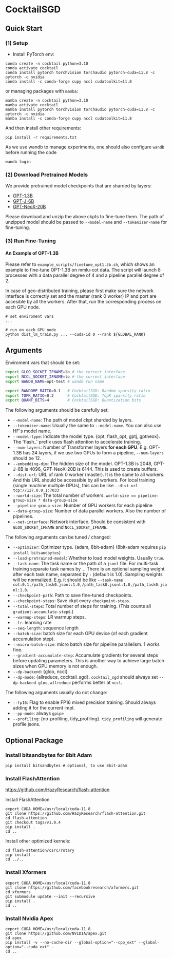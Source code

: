 # CocktailSGD

## Quick Start

### (1) Setup

- Install PyTorch env: 

```shell
conda create -n cocktail python=3.10
conda activate cocktail
conda install pytorch torchvision torchaudio pytorch-cuda=11.8 -c pytorch -c nvidia
conda install -c conda-forge cupy nccl cudatoolkit=11.8
```

or managing packages with `mamba`:
```shell
mamba create -n cocktail python=3.10
mamba activate cocktail
mamba install pytorch torchvision torchaudio pytorch-cuda=11.8 -c pytorch -c nvidia
mamba install -c conda-forge cupy nccl cudatoolkit=11.8
```
And then install other requirements:
```shell
pip install -r requirements.txt
```

As we use wandb to manage experiments, one should also configure `wandb` before running the code
```shell
wandb login
```

### (2) Download Pretrained Models

We provide pretrained model checkpoints that are sharded by layers:
- [OPT-1.3B](https://drive.google.com/file/d/12KrRkuxSREnvl9XGWCD72PHOIuVAod_V/view?usp=share_link)
- [GPT-J-6B](https://drive.google.com/file/d/1xy2EzUvUhelNyeDZ43iyIok2O7PUqwWB/view?usp=share_link)
- [GPT-NeoX-20B](https://drive.google.com/file/d/1Yj-_r-0kBSasfJpVhcKH2SdU36LjtJJc/view?usp=share_link)

Please download and unzip the above ckpts to fine-tune them. 
The path of unzipped model should be passed to `--model-name` and `--tokenizer-name` for fine-tuning.

### (3) Run Fine-Tuning

#### An Example of OPT-1.3B

Please refer to `example_scripts/finetune_opt1.3b.sh`, which shows an example to fine-tune OPT-1.3B on mmlu-cot data.
The script will launch 8 processes with a data parallel degree of 4 and a pipeline parallel degree of 2.

In case of geo-distributed training, please first make sure the network interface is correctly set and the master (rank 0 worker) IP and port are accesible by all the workers.
After that, run the corresponding process on each GPU node.

```shell
# set enviroment vars
...

# run on each GPU node
python dist_lm_train.py ... --cuda-id 0 --rank ${GLOBAL_RANK}
```

## Arguments

Enviroment vars that should be set:
```bash
export GLOO_SOCKET_IFNAME=lo # the correct interface
export NCCL_SOCKET_IFNAME=lo # the correct interface
export WANDB_NAME=opt-test # wandb run name

export RANDOMP_RATIO=0.1   # CocktailSGD: Random sparsity ratio
export TOPK_RATIO=0.2      # CocktailSGD: TopK sparsity ratio
export QUANT_BITS=4        # CocktailSGD: Quantization bits
```

The following arguments should be carefully set:
- `--model-name`: The path of model ckpt sharded by layers.
- `--tokenizer-name`: Usually the same to `--model-name`. You can also use HF's model name.
- `--model-type`: Indicate the model type. {opt, flash_opt, gptj, gptneox}. The 'flash_' prefix uses flash attention to accelerate training.
- `--num-layers`: Number of Transformer layers **for each GPU**. E.g. OPT-1.3B has 24 layers, if we use two GPUs to form a pipeline, `--num-layers` should be 12.
- `--embedding-dim`: The hidden size of the model. OPT-1.3B is 2048, GPT-J-6B is 4096, GPT-NeoX-20B is 6144. This is used to create buffers.
- `--dist-url`: URL of rank 0 worker (master). It is the same to all workers. And this URL should be accessible by all workers. For local training (single machine multiple GPUs), this can be like `--dist-url tcp://127.0.0.1:7033`
- `--world-size`: The total number of workers. `world-size == pipeline-group-size * data-group-size`
- `--pipeline-group-size`: Number of GPU workers for each pipeline
- `--data-group-size`: Number of data parallel workers. Also the number of pipelines.
- `--net-interface`: Network interface. Should be consistent with `GLOO_SOCKET_IFNAME` and `NCCL_SOCKET_IFNAME`.

The following arguments can be tuned / changed:
- `--optimizer`: Optimizer type. {adam, 8bit-adam} (8bit-adam requires `pip install bitsandbytes`)
- `--load-pretrained-model`: Whether to load model weights. Usually `true`.
- `--task-name`: The task name or the path of a `jsonl` file. For multi-task training separate task names by `,`. 
   There is an optional sampling weight after each task name, separated by `:` (default is 1.0). Sampling weights will be normalized. 
   E.g. it should be like `--task-name cot:0.1,/path_task0.jsonl:1.0,/path_task0.jsonl:1.0,/path_task0.jsonl:1.0`.
- `--checkpoint-path`: Path to save fine-tuned checkpoints.
- `--checkpoint-steps`: Save ckpt every `checkpoint-steps`.
- `--total-steps`: Total number of steps for training. (This counts all `gradient-accumulate-step`s.)
- `--warmup-steps`: LR warmup steps.
- `--lr`: learning rate
- `--seq-length`: sequence length
- `--batch-size`: batch size for each GPU device (of each gradient accumulation step).
- `--micro-batch-size`: micro batch size for pipeline parallelism. 1 works fine.
- `--gradient-accumulate-step`: Accumulate gradients for several steps before updating parameters. This is another way to achieve large batch sizes when GPU memory is not enough.
- `--dp-backend`: {gloo, nccl}
- `--dp-mode`: {allreduce, cocktail_sgd}. `cocktail_sgd` should always set `--dp-backend gloo`, `allreduce` performs better at `nccl`.

The following arguments usually do not change:
- `--fp16`: Flag to enable FP16 mixed precision training. Should always adding it for the current impl.
- `--pp-mode`: always `gpipe`
- `--profiling`: {no-profiling, tidy_profiling}. `tidy_profiling` will generate profile jsons.



## Optional Package

### Install bitsandbytes for 8bit Adam

```shell
pip install bitsandbytes # optional, to use 8bit-adam
```

### Install FlashAttention

https://github.com/HazyResearch/flash-attention

Install FlashAttention
```shell
export CUDA_HOME=/usr/local/cuda-11.8
git clone https://github.com/HazyResearch/flash-attention.git
cd flash-attention
git checkout tags/v1.0.4
pip install .
cd ..
```

Install other optimized kernels:
```shell
cd flash-attention/csrc/rotary
pip install .
cd ../..
```

### Install Xformers

```shell
export CUDA_HOME=/usr/local/cuda-11.8
git clone https://github.com/facebookresearch/xformers.git
cd xformers
git submodule update --init --recursive
pip install .
cd ..
```

### Install Nvidia Apex

```shell
export CUDA_HOME=/usr/local/cuda-11.8
git clone https://github.com/NVIDIA/apex.git
cd apex
pip install -v --no-cache-dir --global-option="--cpp_ext" --global-option="--cuda_ext" .
cd ..
```
